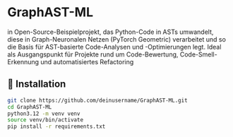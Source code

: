 # GraphAST-ML
in Open-Source-Beispielprojekt, das Python-Code in ASTs umwandelt, diese in Graph-Neuronalen Netzen (PyTorch Geometric) verarbeitet und so die Basis für AST-basierte Code-Analysen und -Optimierungen legt. Ideal als Ausgangspunkt für Projekte rund um Code-Bewertung, Code-Smell-Erkennung und automatisiertes Refactoring




## 📌 Installation
```bash
git clone https://github.com/deinusername/GraphAST-ML.git
cd GraphAST-ML
python3.12 -m venv venv
source venv/bin/activate
pip install -r requirements.txt